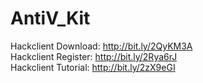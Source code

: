 # AntiV_Kit

Hackclient Download: http://bit.ly/2QyKM3A                              
Hackclient Register: http://bit.ly/2Rya6rJ                                          
Hackclient Tutorial: http://bit.ly/2zX9eGI                                    
